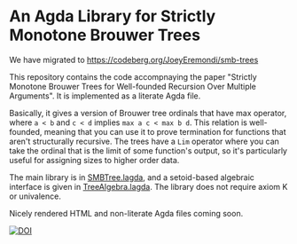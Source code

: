 # An Agda Library for Strictly Monotone Brouwer Trees

We have migrated to https://codeberg.org/JoeyEremondi/smb-trees

This repository contains the code accompnaying the paper "Strictly Monotone Brouwer Trees for Well-founded Recursion Over Multiple Arguments".
It is implemented as a literate Agda file.

Basically, it gives a version of Brouwer tree ordinals that have max operator, where `a < b` and `c < d` implies `max a c < max b d`. This relation is well-founded, meaning that you can use it to prove termination for functions that aren't structurally recursive. The trees have a `Lim` operator
where you can take the ordinal that is the limit of some function's output, so it's particularly useful for assigning sizes
to higher order data.


The main library is in [SMBTree.lagda](/SMBTree.lagda), and a setoid-based algebraic interface is given in [TreeAlgebra.lagda](TreeAlgebra.lagda).
The library does not require axiom K or univalence.


Nicely rendered HTML and non-literate Agda files coming soon.

[![DOI](https://zenodo.org/badge/DOI/10.5281/zenodo.10204398.svg)](https://doi.org/10.5281/zenodo.10204398)


